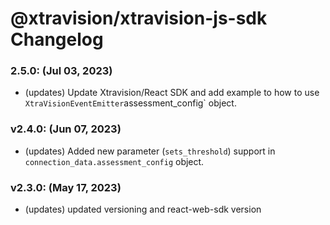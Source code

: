 # @xtravision/xtravision-js-sdk Changelog



### 2.5.0: (Jul 03, 2023)
- (updates) Update Xtravision/React SDK and add example to how to use `XtraVisionEventEmitter`assessment_config` object.

### v2.4.0: (Jun 07, 2023)
- (updates) Added new parameter (`sets_threshold`) support in `connection_data.assessment_config` object.


### v2.3.0: (May 17, 2023)
- (updates) updated versioning and react-web-sdk version
    